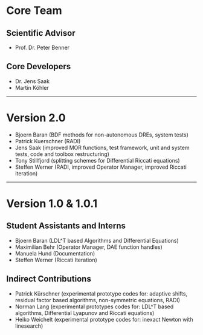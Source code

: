 # Core Team

## Scientific Advisor 
- Prof. Dr. Peter Benner

## Core Developers 
- Dr. Jens Saak 
- Martin Köhler

---
# Version 2.0
- Bjoern Baran       (BDF methods for non-autonomous DREs, system tests)
- Patrick Kuerschner (RADI)
- Jens Saak          (improved MOR functions, test framework, unit and
                      system tests, code and toolbox restructuring)
- Tony Stillfjord    (splitting schemes for Differential Riccati equations)
- Steffen Werner     (RADI, improved Operator Manager, 
                      improved Riccati iteration)

---
# Version 1.0 & 1.0.1
## Student Assistants and Interns
- Bjoern Baran    (LDL^T based Algorithms and Differential Equations)
- Maximilian Behr (Operator Manager, DAE function handles) 
- Manuela Hund    (Documentation)
- Steffen Werner  (Riccati Iteration)

## Indirect Contributions
- Patrick Kürschner (experimental prototype codes for:
                     adaptive shifts, 
                     residual factor based algorithms,
                     non-symmetric equations, RADI)
- Norman Lang       (experimental prototypes codes for:
                     LDL^T based algorithms,
                     Differential Lyapunov and Riccati equations)
- Heiko Weichelt    (experimental prototype codes for:
                     inexact Newton with linesearch)
